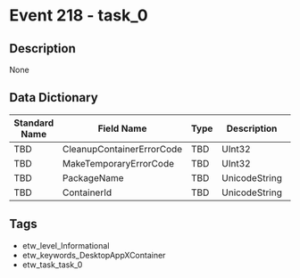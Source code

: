 # Event 218 - task_0

## Description
None

## Data Dictionary
|Standard Name|Field Name|Type|Description|Sample Value|
|---|---|---|---|---|
|TBD|CleanupContainerErrorCode|TBD|UInt32|None|None|
|TBD|MakeTemporaryErrorCode|TBD|UInt32|None|None|
|TBD|PackageName|TBD|UnicodeString|None|None|
|TBD|ContainerId|TBD|UnicodeString|None|None|

## Tags
* etw_level_Informational
* etw_keywords_DesktopAppXContainer
* etw_task_task_0